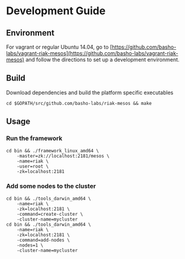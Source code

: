 # Development Guide

## Environment

For vagrant or regular Ubuntu 14.04, go to [https://github.com/basho-labs/vagrant-riak-mesos](https://github.com/basho-labs/vagrant-riak-mesos) and follow the directions to set up a development environment.

## Build

Download dependencies and build the platform specific executables

```
cd $GOPATH/src/github.com/basho-labs/riak-mesos && make
```

## Usage

### Run the framework

```
cd bin && ./framework_linux_amd64 \
    -master=zk://localhost:2181/mesos \
    -name=riak \
    -user=root \
    -zk=localhost:2181
```

### Add some nodes to the cluster

```
cd bin && ./tools_darwin_amd64 \
    -name=riak \
    -zk=localhost:2181 \
    -command=create-cluster \
    -cluster-name=mycluster
cd bin && ./tools_darwin_amd64 \
    -name=riak \
    -zk=localhost:2181 \
    -command=add-nodes \
    -nodes=1 \
    -cluster-name=mycluster
```
